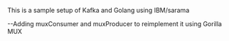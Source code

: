 This is a sample setup of Kafka and Golang using IBM/sarama

--Adding muxConsumer and muxProducer to reimplement it using Gorilla MUX